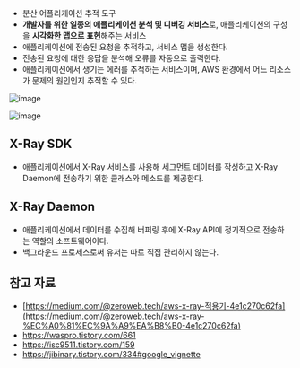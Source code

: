 - 분산 어플리케이션 추적 도구
- **개발자를 위한 일종의 애플리케이션 분석 및 디버깅 서비스**로, 애플리케이션의 구성을 **시각화한 맵으로 표현**해주는 서비스
- 애플리케이션에 전송된 요청을 추적하고, 서비스 맵을 생성한다.
- 전송된 요청에 대한 응답을 분석해 오류를 자동으로 출력한다.
- 애플리케이션에서 생기는 에러를 추적하는 서비스이며, AWS 환경에서 어느 리소스가 문제의 원인인지 추적할 수 있다.
  
![image](https://github.com/user-attachments/assets/04b12781-0b4e-429d-a2b7-a53e4e68911f)

![image](https://github.com/user-attachments/assets/16595553-fa26-4bc5-9b66-e20ae772479f)


## X-Ray SDK

- 애플리케이션에서 X-Ray 서비스를 사용해 세그먼트 데이터를 작성하고 X-Ray Daemon에 전송하기 위한 클래스와 메소드를 제공한다.

## X-Ray Daemon

- 애플리케이션에서 데이터를 수집해 버퍼링 후에 X-Ray API에 정기적으로 전송하는 역할의 소프트웨어이다.
- 백그라운드 프로세스로써 유저는 따로 직접 관리하지 않는다.

## 참고 자료

- [https://medium.com/@zeroweb.tech/aws-x-ray-적용기-4e1c270c62fa](https://medium.com/@zeroweb.tech/aws-x-ray-%EC%A0%81%EC%9A%A9%EA%B8%B0-4e1c270c62fa)
- https://waspro.tistory.com/661
- https://isc9511.tistory.com/159
- https://jibinary.tistory.com/334#google_vignette
